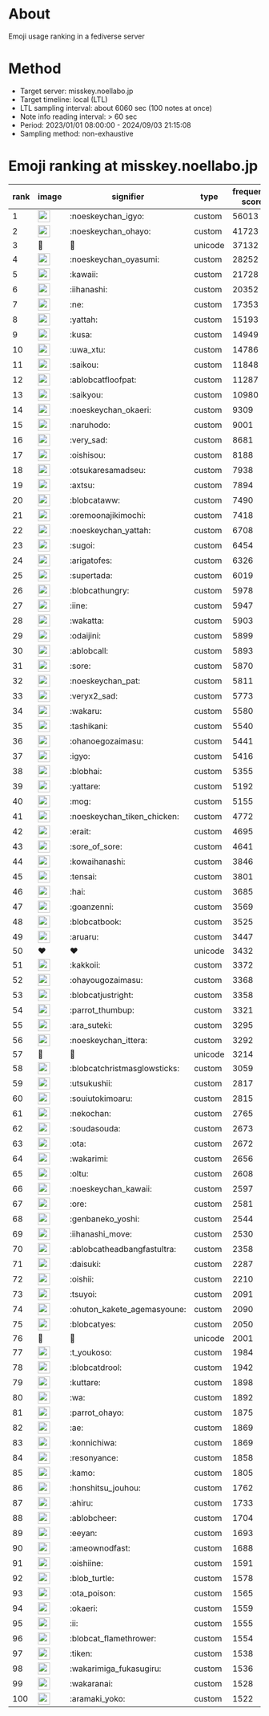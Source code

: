 # About
Emoji usage ranking in a fediverse server

# Method
- Target server: misskey.noellabo.jp
- Target timeline: local (LTL)
- LTL sampling interval: about 6060 sec (100 notes at once)
- Note info reading interval: > 60 sec
- Period: 2023/01/01 08:00:00 - 2024/09/03 21:15:08 
- Sampling method: non-exhaustive

# Emoji ranking at misskey.noellabo.jp

|rank|image|signifier|type|frequency score|
|----|----|----|----|----|
|1|<img height="24" src="https://misskey.noellabo.jp/emoji/noeskeychan_igyo.webp">|:noeskeychan_igyo:|custom|56013|
|2|<img height="24" src="https://misskey.noellabo.jp/emoji/noeskeychan_ohayo.webp">|:noeskeychan_ohayo:|custom|41723|
|3|🎉|🎉|unicode|37132|
|4|<img height="24" src="https://misskey.noellabo.jp/emoji/noeskeychan_oyasumi.webp">|:noeskeychan_oyasumi:|custom|28252|
|5|<img height="24" src="https://misskey.noellabo.jp/emoji/kawaii.webp">|:kawaii:|custom|21728|
|6|<img height="24" src="https://misskey.noellabo.jp/emoji/iihanashi.webp">|:iihanashi:|custom|20352|
|7|<img height="24" src="https://misskey.noellabo.jp/emoji/ne.webp">|:ne:|custom|17353|
|8|<img height="24" src="https://misskey.noellabo.jp/emoji/yattah.webp">|:yattah:|custom|15193|
|9|<img height="24" src="https://misskey.noellabo.jp/emoji/kusa.webp">|:kusa:|custom|14949|
|10|<img height="24" src="https://misskey.noellabo.jp/emoji/uwa_xtu.webp">|:uwa_xtu:|custom|14786|
|11|<img height="24" src="https://misskey.noellabo.jp/emoji/saikou.webp">|:saikou:|custom|11848|
|12|<img height="24" src="https://misskey.noellabo.jp/emoji/ablobcatfloofpat.webp">|:ablobcatfloofpat:|custom|11287|
|13|<img height="24" src="https://misskey.noellabo.jp/emoji/saikyou.webp">|:saikyou:|custom|10980|
|14|<img height="24" src="https://misskey.noellabo.jp/emoji/noeskeychan_okaeri.webp">|:noeskeychan_okaeri:|custom|9309|
|15|<img height="24" src="https://misskey.noellabo.jp/emoji/naruhodo.webp">|:naruhodo:|custom|9001|
|16|<img height="24" src="https://misskey.noellabo.jp/emoji/very_sad.webp">|:very_sad:|custom|8681|
|17|<img height="24" src="https://misskey.noellabo.jp/emoji/oishisou.webp">|:oishisou:|custom|8188|
|18|<img height="24" src="https://misskey.noellabo.jp/emoji/otsukaresamadseu.webp">|:otsukaresamadseu:|custom|7938|
|19|<img height="24" src="https://misskey.noellabo.jp/emoji/axtsu.webp">|:axtsu:|custom|7894|
|20|<img height="24" src="https://misskey.noellabo.jp/emoji/blobcataww.webp">|:blobcataww:|custom|7490|
|21|<img height="24" src="https://misskey.noellabo.jp/emoji/oremoonajikimochi.webp">|:oremoonajikimochi:|custom|7418|
|22|<img height="24" src="https://misskey.noellabo.jp/emoji/noeskeychan_yattah.webp">|:noeskeychan_yattah:|custom|6708|
|23|<img height="24" src="https://misskey.noellabo.jp/emoji/sugoi.webp">|:sugoi:|custom|6454|
|24|<img height="24" src="https://misskey.noellabo.jp/emoji/arigatofes.webp">|:arigatofes:|custom|6326|
|25|<img height="24" src="https://misskey.noellabo.jp/emoji/supertada.webp">|:supertada:|custom|6019|
|26|<img height="24" src="https://misskey.noellabo.jp/emoji/blobcathungry.webp">|:blobcathungry:|custom|5978|
|27|<img height="24" src="https://misskey.noellabo.jp/emoji/iine.webp">|:iine:|custom|5947|
|28|<img height="24" src="https://misskey.noellabo.jp/emoji/wakatta.webp">|:wakatta:|custom|5903|
|29|<img height="24" src="https://misskey.noellabo.jp/emoji/odaijini.webp">|:odaijini:|custom|5899|
|30|<img height="24" src="https://misskey.noellabo.jp/emoji/ablobcall.webp">|:ablobcall:|custom|5893|
|31|<img height="24" src="https://misskey.noellabo.jp/emoji/sore.webp">|:sore:|custom|5870|
|32|<img height="24" src="https://misskey.noellabo.jp/emoji/noeskeychan_pat.webp">|:noeskeychan_pat:|custom|5811|
|33|<img height="24" src="https://misskey.noellabo.jp/emoji/veryx2_sad.webp">|:veryx2_sad:|custom|5773|
|34|<img height="24" src="https://misskey.noellabo.jp/emoji/wakaru.webp">|:wakaru:|custom|5580|
|35|<img height="24" src="https://misskey.noellabo.jp/emoji/tashikani.webp">|:tashikani:|custom|5540|
|36|<img height="24" src="https://misskey.noellabo.jp/emoji/ohanoegozaimasu.webp">|:ohanoegozaimasu:|custom|5441|
|37|<img height="24" src="https://misskey.noellabo.jp/emoji/igyo.webp">|:igyo:|custom|5416|
|38|<img height="24" src="https://misskey.noellabo.jp/emoji/blobhai.webp">|:blobhai:|custom|5355|
|39|<img height="24" src="https://misskey.noellabo.jp/emoji/yattare.webp">|:yattare:|custom|5192|
|40|<img height="24" src="https://misskey.noellabo.jp/emoji/mog.webp">|:mog:|custom|5155|
|41|<img height="24" src="https://misskey.noellabo.jp/emoji/noeskeychan_tiken_chicken.webp">|:noeskeychan_tiken_chicken:|custom|4772|
|42|<img height="24" src="https://misskey.noellabo.jp/emoji/erait.webp">|:erait:|custom|4695|
|43|<img height="24" src="https://misskey.noellabo.jp/emoji/sore_of_sore.webp">|:sore_of_sore:|custom|4641|
|44|<img height="24" src="https://misskey.noellabo.jp/emoji/kowaihanashi.webp">|:kowaihanashi:|custom|3846|
|45|<img height="24" src="https://misskey.noellabo.jp/emoji/tensai.webp">|:tensai:|custom|3801|
|46|<img height="24" src="https://misskey.noellabo.jp/emoji/hai.webp">|:hai:|custom|3685|
|47|<img height="24" src="https://misskey.noellabo.jp/emoji/goanzenni.webp">|:goanzenni:|custom|3569|
|48|<img height="24" src="https://misskey.noellabo.jp/emoji/blobcatbook.webp">|:blobcatbook:|custom|3525|
|49|<img height="24" src="https://misskey.noellabo.jp/emoji/aruaru.webp">|:aruaru:|custom|3447|
|50|❤|❤|unicode|3432|
|51|<img height="24" src="https://misskey.noellabo.jp/emoji/kakkoii.webp">|:kakkoii:|custom|3372|
|52|<img height="24" src="https://misskey.noellabo.jp/emoji/ohayougozaimasu.webp">|:ohayougozaimasu:|custom|3368|
|53|<img height="24" src="https://misskey.noellabo.jp/emoji/blobcatjustright.webp">|:blobcatjustright:|custom|3358|
|54|<img height="24" src="https://misskey.noellabo.jp/emoji/parrot_thumbup.webp">|:parrot_thumbup:|custom|3321|
|55|<img height="24" src="https://misskey.noellabo.jp/emoji/ara_suteki.webp">|:ara_suteki:|custom|3295|
|56|<img height="24" src="https://misskey.noellabo.jp/emoji/noeskeychan_ittera.webp">|:noeskeychan_ittera:|custom|3292|
|57|🍗|🍗|unicode|3214|
|58|<img height="24" src="https://misskey.noellabo.jp/emoji/blobcatchristmasglowsticks.webp">|:blobcatchristmasglowsticks:|custom|3059|
|59|<img height="24" src="https://misskey.noellabo.jp/emoji/utsukushii.webp">|:utsukushii:|custom|2817|
|60|<img height="24" src="https://misskey.noellabo.jp/emoji/souiutokimoaru.webp">|:souiutokimoaru:|custom|2815|
|61|<img height="24" src="https://misskey.noellabo.jp/emoji/nekochan.webp">|:nekochan:|custom|2765|
|62|<img height="24" src="https://misskey.noellabo.jp/emoji/soudasouda.webp">|:soudasouda:|custom|2673|
|63|<img height="24" src="https://misskey.noellabo.jp/emoji/ota.webp">|:ota:|custom|2672|
|64|<img height="24" src="https://misskey.noellabo.jp/emoji/wakarimi.webp">|:wakarimi:|custom|2656|
|65|<img height="24" src="https://misskey.noellabo.jp/emoji/oltu.webp">|:oltu:|custom|2608|
|66|<img height="24" src="https://misskey.noellabo.jp/emoji/noeskeychan_kawaii.webp">|:noeskeychan_kawaii:|custom|2597|
|67|<img height="24" src="https://misskey.noellabo.jp/emoji/ore.webp">|:ore:|custom|2581|
|68|<img height="24" src="https://misskey.noellabo.jp/emoji/genbaneko_yoshi.webp">|:genbaneko_yoshi:|custom|2544|
|69|<img height="24" src="https://misskey.noellabo.jp/emoji/iihanashi_move.webp">|:iihanashi_move:|custom|2530|
|70|<img height="24" src="https://misskey.noellabo.jp/emoji/ablobcatheadbangfastultra.webp">|:ablobcatheadbangfastultra:|custom|2358|
|71|<img height="24" src="https://misskey.noellabo.jp/emoji/daisuki.webp">|:daisuki:|custom|2287|
|72|<img height="24" src="https://misskey.noellabo.jp/emoji/oishii.webp">|:oishii:|custom|2210|
|73|<img height="24" src="https://misskey.noellabo.jp/emoji/tsuyoi.webp">|:tsuyoi:|custom|2091|
|74|<img height="24" src="https://misskey.noellabo.jp/emoji/ohuton_kakete_agemasyoune.webp">|:ohuton_kakete_agemasyoune:|custom|2090|
|75|<img height="24" src="https://misskey.noellabo.jp/emoji/blobcatyes.webp">|:blobcatyes:|custom|2050|
|76|👀|👀|unicode|2001|
|77|<img height="24" src="https://misskey.noellabo.jp/emoji/t_youkoso.webp">|:t_youkoso:|custom|1984|
|78|<img height="24" src="https://misskey.noellabo.jp/emoji/blobcatdrool.webp">|:blobcatdrool:|custom|1942|
|79|<img height="24" src="https://misskey.noellabo.jp/emoji/kuttare.webp">|:kuttare:|custom|1898|
|80|<img height="24" src="https://misskey.noellabo.jp/emoji/wa.webp">|:wa:|custom|1892|
|81|<img height="24" src="https://misskey.noellabo.jp/emoji/parrot_ohayo.webp">|:parrot_ohayo:|custom|1875|
|82|<img height="24" src="https://misskey.noellabo.jp/emoji/ae.webp">|:ae:|custom|1869|
|83|<img height="24" src="https://misskey.noellabo.jp/emoji/konnichiwa.webp">|:konnichiwa:|custom|1869|
|84|<img height="24" src="https://misskey.noellabo.jp/emoji/resonyance.webp">|:resonyance:|custom|1858|
|85|<img height="24" src="https://misskey.noellabo.jp/emoji/kamo.webp">|:kamo:|custom|1805|
|86|<img height="24" src="https://misskey.noellabo.jp/emoji/honshitsu_jouhou.webp">|:honshitsu_jouhou:|custom|1762|
|87|<img height="24" src="https://misskey.noellabo.jp/emoji/ahiru.webp">|:ahiru:|custom|1733|
|88|<img height="24" src="https://misskey.noellabo.jp/emoji/ablobcheer.webp">|:ablobcheer:|custom|1704|
|89|<img height="24" src="https://misskey.noellabo.jp/emoji/eeyan.webp">|:eeyan:|custom|1693|
|90|<img height="24" src="https://misskey.noellabo.jp/emoji/ameownodfast.webp">|:ameownodfast:|custom|1688|
|91|<img height="24" src="https://misskey.noellabo.jp/emoji/oishiine.webp">|:oishiine:|custom|1591|
|92|<img height="24" src="https://misskey.noellabo.jp/emoji/blob_turtle.webp">|:blob_turtle:|custom|1578|
|93|<img height="24" src="https://misskey.noellabo.jp/emoji/ota_poison.webp">|:ota_poison:|custom|1565|
|94|<img height="24" src="https://misskey.noellabo.jp/emoji/okaeri.webp">|:okaeri:|custom|1559|
|95|<img height="24" src="https://misskey.noellabo.jp/emoji/ii.webp">|:ii:|custom|1555|
|96|<img height="24" src="https://misskey.noellabo.jp/emoji/blobcat_flamethrower.webp">|:blobcat_flamethrower:|custom|1554|
|97|<img height="24" src="https://misskey.noellabo.jp/emoji/tiken.webp">|:tiken:|custom|1538|
|98|<img height="24" src="https://misskey.noellabo.jp/emoji/wakarimiga_fukasugiru.webp">|:wakarimiga_fukasugiru:|custom|1536|
|99|<img height="24" src="https://misskey.noellabo.jp/emoji/wakaranai.webp">|:wakaranai:|custom|1528|
|100|<img height="24" src="https://misskey.noellabo.jp/emoji/aramaki_yoko.webp">|:aramaki_yoko:|custom|1522|
